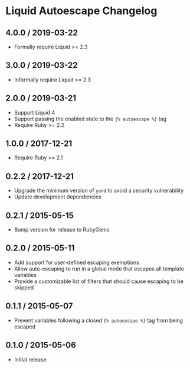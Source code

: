# Liquid Autoescape Changelog

## 4.0.0 / 2019-03-22

* Formally require Liquid >= 2.3

## 3.0.0 / 2019-03-22

* Informally require Liquid >= 2.3

## 2.0.0 / 2019-03-21

* Support Liquid 4
* Support passing the enabled state to the `{% autoescape %}` tag
* Require Ruby >= 2.2

## 1.0.0 / 2017-12-21

* Require Ruby >= 2.1

## 0.2.2 / 2017-12-21

* Upgrade the minimum version of `yard` to avoid a security vulnerability
* Update development dependencies

## 0.2.1 / 2015-05-15

* Bump version for release to RubyGems

## 0.2.0 / 2015-05-11

* Add support for user-defined escaping exemptions
* Allow auto-escaping to run in a global mode that escapes all template variables
* Provide a customizable list of filters that should cause escaping to be skipped

## 0.1.1 / 2015-05-07

* Prevent variables following a closed `{% autoescape %}` tag from being escaped

## 0.1.0 / 2015-05-06

* Initial release
